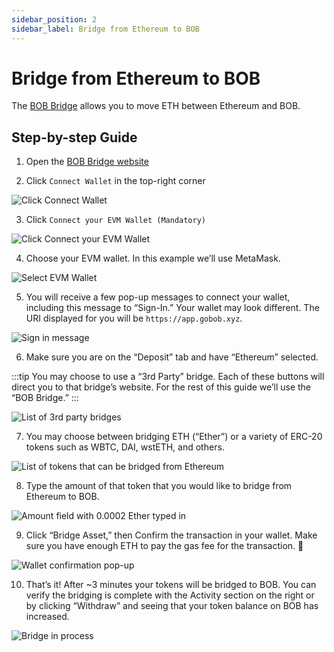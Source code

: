 ```yaml
---
sidebar_position: 2
sidebar_label: Bridge from Ethereum to BOB
---
```


# Bridge from Ethereum to BOB

The [BOB Bridge](https://app.gobob.xyz) allows you to move ETH between Ethereum and BOB.

## Step-by-step Guide

1. Open the [BOB Bridge website](https://bob-fusion-git-feat-external-bridges-interlay.vercel.app/bridge?type=deposit)

2. Click `Connect Wallet` in the top-right corner

![Click Connect Wallet](./ethereum-bridge/eth-bridge-01.png)

3. Click `Connect your EVM Wallet (Mandatory)`

![Click Connect your EVM Wallet](./ethereum-bridge/eth-bridge-02.png)

4. Choose your EVM wallet. In this example we’ll use MetaMask.

![Select EVM Wallet](./ethereum-bridge/eth-bridge-03.png)

5. You will receive a few pop-up messages to connect your wallet, including this message to “Sign-In.” Your wallet may look different. The URI displayed for you will be `https://app.gobob.xyz`.

![Sign in message](./ethereum-bridge/eth-bridge-04.png)

6. Make sure you are on the “Deposit” tab and have “Ethereum” selected.

:::tip
You may choose to use a “3rd Party” bridge. Each of these buttons will direct you to that bridge’s website. For the rest of this guide we’ll use the “BOB Bridge.”
:::

![List of 3rd party bridges](./ethereum-bridge/eth-bridge-05.png)

7. You may choose between bridging ETH (“Ether”) or a variety of ERC-20 tokens such as WBTC, DAI, wstETH, and others.

![List of tokens that can be bridged from Ethereum](./ethereum-bridge/eth-bridge-06.png)

8. Type the amount of that token that you would like to bridge from Ethereum to BOB.

![Amount field with 0.0002 Ether typed in](./ethereum-bridge/eth-bridge-07.png)

9. Click “Bridge Asset,” then Confirm the transaction in your wallet. Make sure you have enough ETH to pay the gas fee for the transaction. 🥲

![Wallet confirmation pop-up](./ethereum-bridge/eth-bridge-08.png)

10. That’s it! After ~3 minutes your tokens will be bridged to BOB. You can verify the bridging is complete with the Activity section on the right or by clicking “Withdraw” and seeing that your token balance on BOB has increased.

![Bridge in process](./ethereum-bridge/eth-bridge-09.png)
